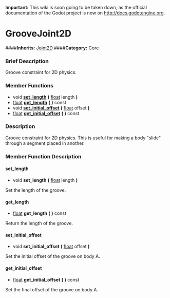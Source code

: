 **Important:** This wiki is soon going to be taken down, as the official documentation of the Godot project is now on http://docs.godotengine.org.

#  GrooveJoint2D  
####**Inherits:** [Joint2D](class_joint2d)
####**Category:** Core

###  Brief Description  
Groove constraint for 2D physics.

###  Member Functions 
  * void  **[set&#95;length](#set_length)**  **(** [float](class_float) length  **)**
  * [float](class_float)  **[get&#95;length](#get_length)**  **(** **)** const
  * void  **[set&#95;initial&#95;offset](#set_initial_offset)**  **(** [float](class_float) offset  **)**
  * [float](class_float)  **[get&#95;initial&#95;offset](#get_initial_offset)**  **(** **)** const

###  Description  
Groove constraint for 2D physics. This is useful for making a body "slide" through a segment placed in another.

###  Member Function Description  

#### <a name="set_length">set_length</a>
  * void  **set&#95;length**  **(** [float](class_float) length  **)**

Set the length of the groove.

#### <a name="get_length">get_length</a>
  * [float](class_float)  **get&#95;length**  **(** **)** const

Return the length of the groove.

#### <a name="set_initial_offset">set_initial_offset</a>
  * void  **set&#95;initial&#95;offset**  **(** [float](class_float) offset  **)**

Set the initial offset of the groove on body A.

#### <a name="get_initial_offset">get_initial_offset</a>
  * [float](class_float)  **get&#95;initial&#95;offset**  **(** **)** const

Set the final offset of the groove on body A.
